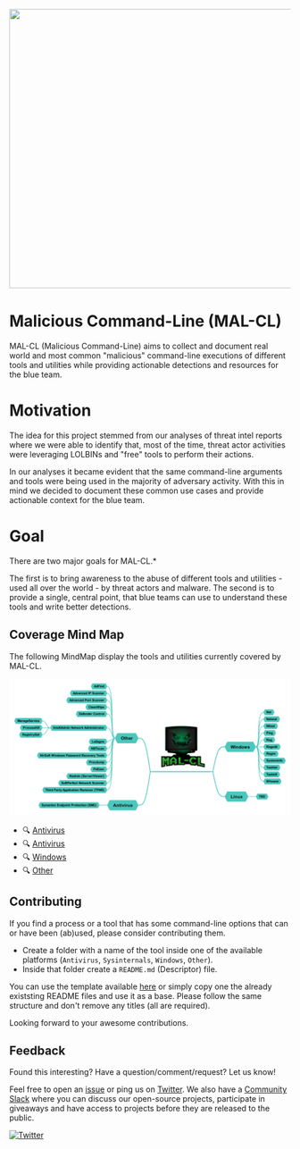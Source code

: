 <p align="center"><img src="./Images/Logo/mal-cl-small.png" width="549" height="500"></p>

# Malicious Command-Line (MAL-CL)

MAL-CL (Malicious Command-Line) aims to collect and document real world and most common "malicious" command-line executions of different tools and utilities while providing actionable detections and resources for the blue team.

# Motivation

The idea for this project stemmed from our analyses of threat intel reports where we were able to identify that, most of the time, threat actor activities were leveraging LOLBINs and "free" tools to perform their actions.

In our analyses it became evident that the same command-line arguments and tools were being used in the majority of adversary activity. With this in mind we decided to document these common use cases and provide actionable context for the blue team.

# Goal

There are two major goals for MAL-CL.*

The first is to bring awareness to the abuse of different tools and utilities - used all over the world - by threat actors and malware. The second is to provide a single, central point, that blue teams can use to understand these tools and write better detections.

## Coverage Mind Map

The following MindMap display the tools and utilities currently covered by MAL-CL.

![coverage-mindmap](./Images/MAL-CL-Coverage-MindMap.png)

- 🔍 [Antivirus](./Descriptors/Antivirus)
- 🔍 [Antivirus](./Descriptors/Sysinternals)
- 🔍 [Windows](./Descriptors/Windows)
- 🔍 [Other](./Descriptors/Other)

## Contributing

If you find a process or a tool that has some command-line options that can or have been (ab)used, please consider contributing them.

- Create a folder with a name of the tool inside one of the available platforms (`Antivirus`, `Sysinternals`, `Windows`, `Other`).
- Inside that folder create a `README.md` (Descriptor) file.

You can use the template available [here](./Template) or simply copy one the already existsting README files and use it as a base. Please follow the same structure and don't remove any titles (all are required).

Looking forward to your awesome contributions.

## Feedback

Found this interesting? Have a question/comment/request? Let us know!

Feel free to open an [issue](https://github.com/3CORESec/MAL-CL/issues) or ping us on [Twitter](https://twitter.com/3CORESec). We also have a [Community Slack](https://launchpass.com/3coresec) where you can discuss our open-source projects, participate in giveaways and have access to projects before they are released to the public.

[![Twitter](https://img.shields.io/twitter/follow/3CORESec.svg?style=social&label=Follow)](https://twitter.com/3CORESec)
